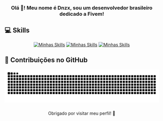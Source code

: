 <h3 align="center">Olá 👋! Meu nome é Dnzx, sou um desenvolvedor brasileiro dedicado a Fivem!</h3>



###

## 💻 Skills

<div align="center">
  <a href="https://skillicons.dev" target="_blank"><img src="https://skillicons.dev/icons?i=js,mysql,sass&perline=3" alt="Minhas Skills" /></a>
  <a href="https://skillicons.dev" target="_blank"><img src="https://skillicons.dev/icons?i=supabase,nestjs,nodejs&perline=3" alt="Minhas Skills" /></a>
  <a href="https://skillicons.dev" target="_blank"><img src="https://skillicons.dev/icons?i=ts,react,lua&perline=3" alt="Minhas Skills" /></a>
</div>

###

## 🐍 Contribuições no GitHub

<div align="center">
  <img src="https://raw.githubusercontent.com/Dn099z1/Dn099z1/output/snake.svg" alt="Animação da cobra" />
</div>

### 

<p align="center">Obrigado por visitar meu perfil! 🚀</p>
